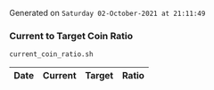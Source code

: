 Generated on `Saturday 02-October-2021 at 21:11:49`

### Current to Target Coin Ratio
`current_coin_ratio.sh`

Date|Current|Target|Ratio
---|---|---|---
